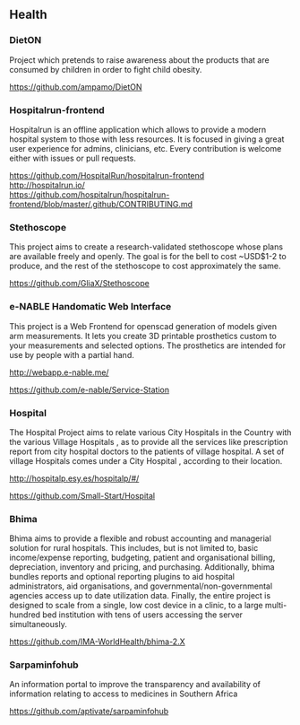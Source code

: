 ## Health

### DietON 
Project which pretends to raise awareness about the products that are consumed by children in order
to fight child obesity.

https://github.com/ampamo/DietON

### Hospitalrun-frontend
Hospitalrun is an offline application which allows to provide a modern hospital system to those with less resources.
It is focused in giving a great user experience for admins, clinicians, etc. Every contribution is welcome either with issues or
pull requests.

https://github.com/HospitalRun/hospitalrun-frontend   
http://hospitalrun.io/   
https://github.com/hospitalrun/hospitalrun-frontend/blob/master/.github/CONTRIBUTING.md    

### Stethoscope

This project aims to create a research-validated stethoscope whose plans are available freely and openly. The goal is for the bell to cost ~USD$1-2 to produce, and the rest of the stethoscope to cost approximately the same.

https://github.com/GliaX/Stethoscope


### e-NABLE Handomatic Web Interface

This project is a Web Frontend for openscad generation of models given arm measurements. It lets you create 3D printable prosthetics custom to your measurements and selected options. The prosthetics are intended for use by people with a partial hand.

http://webapp.e-nable.me/

https://github.com/e-nable/Service-Station

### Hospital

The Hospital Project aims to relate various City Hospitals in the Country with the various Village Hospitals , as to provide all the services like prescription report from city hospital doctors to the patients of village hospital. A set of village Hospitals comes under a City Hospital , according to their location.

http://hospitalp.esy.es/hospitalp/#/

https://github.com/Small-Start/Hospital

### Bhima

Bhima aims to provide a flexible and robust accounting and managerial solution for rural hospitals. This includes, but is not limited to, basic income/expense reporting, budgeting, patient and organisational billing, depreciation, inventory and pricing, and purchasing.
Additionally, bhima bundles reports and optional reporting plugins to aid hospital administrators, aid organisations, and governmental/non-governmental agencies access up to date utilization data.
Finally, the entire project is designed to scale from a single, low cost device in a clinic, to a large multi-hundred bed institution with tens of users accessing the server simultaneously.

https://github.com/IMA-WorldHealth/bhima-2.X

### Sarpaminfohub

An information portal to improve the transparency and availability of information relating to access to medicines in Southern Africa 

https://github.com/aptivate/sarpaminfohub
